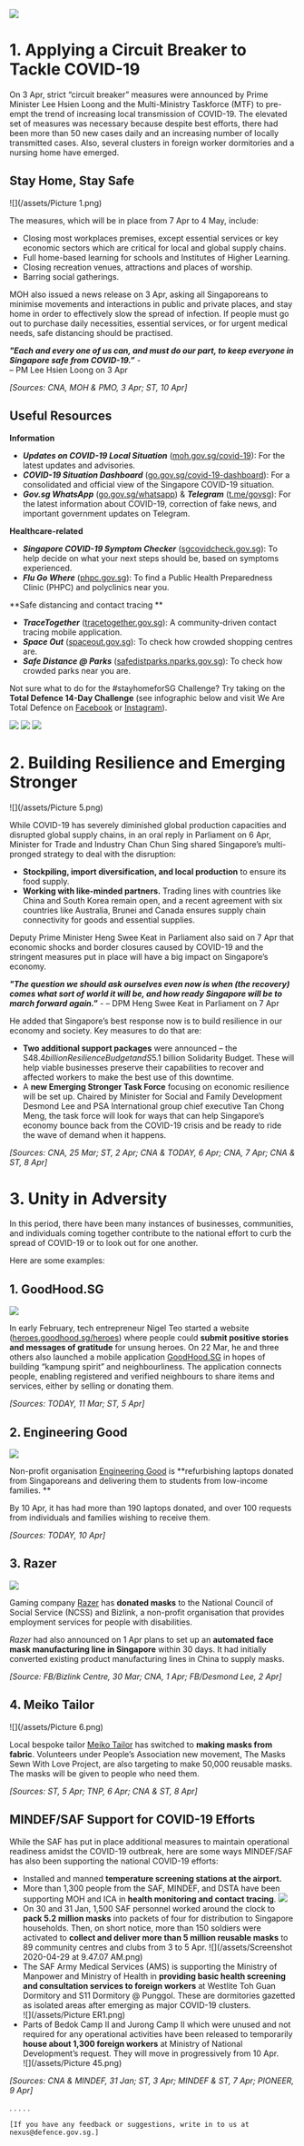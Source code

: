 

![](/assets/splash.png)
# 1. Applying a Circuit Breaker to Tackle COVID-19
On 3 Apr, strict “circuit breaker” measures were announced by Prime Minister Lee Hsien Loong and the Multi-Ministry Taskforce (MTF) to pre-empt the trend of increasing local transmission of COVID-19. The elevated set of measures was necessary because despite best efforts, there had been more than 50 new cases daily and an increasing number of locally transmitted cases. Also, several clusters in foreign worker dormitories and a nursing home have emerged.

## Stay Home, Stay Safe

![](/assets/Picture 1.png)

The measures, which will be in place from 7 Apr to 4 May, include:

*   Closing most workplaces premises, except essential services or key economic sectors which are critical for local and global supply chains.
*   Full home-based learning for schools and Institutes of Higher Learning. 
*   Closing recreation venues, attractions and places of worship. 
*   Barring social gatherings.

MOH also issued a news release on 3 Apr, asking all Singaporeans to minimise movements and interactions in public and private places, and stay home in order to effectively slow the spread of infection. If people must go out to purchase daily necessities, essential services, or for urgent medical needs, safe distancing should be practised.  

**_"Each and every one of us can, and must do our part, to keep everyone in Singapore safe from COVID-19.”_** -        
– PM Lee Hsien Loong on 3 Apr 

*[Sources: CNA, MOH & PMO, 3 Apr; ST, 10 Apr]*

## Useful Resources
**Information**
*   ***Updates on COVID-19 Local Situation*** ([moh.gov.sg/covid-19](https://moh.gov.sg/covid-19)): For the latest updates and advisories. 
*   ***COVID-19 Situation Dashboard*** ([go.gov.sg/covid-19-dashboard](https://go.gov.sg/covid-19-dashboard)): For a consolidated and official view of the Singapore COVID-19 situation. 
*   ***Gov.sg WhatsApp*** ([go.gov.sg/whatsapp](https://go.gov.sg/whatsapp)) & ***Telegram*** ([t.me/govsg](https://t.me/govsg)): For the latest information about COVID-19, correction of fake news, and important government updates on Telegram. 

**Healthcare-related**
*  ***Singapore COVID-19 Symptom Checker***  ([sgcovidcheck.gov.sg](https://sgcovidcheck.gov.sg)): To help decide on what your next steps should be, based on symptoms experienced.
*   ***Flu Go Where*** ([phpc.gov.sg](https://phpc.gov.sg)): To find a Public Health Preparedness Clinic (PHPC) and polyclinics near you. 

**Safe distancing and contact tracing **
*  ***TraceTogether*** ([tracetogether.gov.sg](https://tracetogether.gov.sg)): A community-driven contact tracing mobile application. 
*   ***Space Out*** ([spaceout.gov.sg](https://spaceout.gov.sg)): To check how crowded shopping centres are.
*   ***Safe Distance @ Parks*** ([safedistparks.nparks.gov.sg](https://safedistparks.nparks.gov.sg)): To check how crowded parks near you are.

Not sure what to do for the #stayhomeforSG Challenge? Try taking on the **Total Defence 14-Day Challenge** (see infographic below and visit We Are Total Defence on [Facebook](https://https://www.facebook.com/WeAreTotalDefence/) or [Instagram](https://https://www.instagram.com/wearetotaldefence/?hl=en)).


![](/assets/td1.png)
![](/assets/td2.png)
![](/assets/td3.png)

# 2. Building Resilience and Emerging Stronger

![](/assets/Picture 5.png)

While COVID-19 has severely diminished global production capacities and disrupted global supply chains, in an oral reply in Parliament on 6 Apr, Minister for Trade and Industry Chan Chun Sing shared Singapore’s multi-pronged strategy to deal with the disruption: 

*  **Stockpiling, import diversification, and local production** to ensure its food supply.  
*  **Working with like-minded partners.** Trading lines with countries like China and South Korea remain open, and a recent agreement with six countries like Australia, Brunei and Canada ensures supply chain connectivity for goods and essential supplies. 

Deputy Prime Minister Heng Swee Keat in Parliament also said on 7 Apr that economic shocks and border closures caused by COVID-19 and the stringent measures put in place will have a big impact on Singapore’s economy. 

**_"The question we should ask ourselves even now is when (the recovery) comes what sort of world it will be, and how ready Singapore will be to march forward again.”_** - 
– DPM Heng Swee Keat in Parliament on 7 Apr 

He added that Singapore’s best response now is to build resilience in our economy and society. Key measures to do that are: 

*  **Two additional support packages** were announced – the S$48.4 billion Resilience Budget and S$5.1 billion Solidarity Budget. These will help viable businesses preserve their capabilities to recover and affected workers to make the best use of this downtime. 
*  A **new Emerging Stronger Task Force** focusing on economic resilience will be set up. Chaired by Minister for Social and Family Development Desmond Lee and PSA International group chief executive Tan Chong Meng, the task force will look for ways that can help Singapore’s economy bounce back from the COVID-19 crisis and be ready to ride the wave of demand when it happens.

*[Sources: CNA, 25 Mar; ST, 2 Apr; CNA & TODAY, 6 Apr; CNA, 7 Apr; CNA & ST, 8 Apr]*

# 3. Unity in Adversity

In this period, there have been many instances of businesses, communities, and individuals coming together contribute to the national effort to curb the spread of COVID-19 or to look out for one another. 

Here are some examples: 

## 1. GoodHood.SG

![](/assets/88096091_113327780274519_561000351801540608_o.jpg)

In early February, tech entrepreneur Nigel Teo started a website ([heroes.goodhood.sg/heroes](https://heroes.goodhood.sg/heroes)) where people could **submit positive stories and messages of gratitude** for unsung heroes. On 22 Mar, he and three others also launched a mobile application [GoodHood.SG](https://https://goodhood.sg/) in hopes of building “kampung spirit” and neighbourliness. The application connects people, enabling registered and verified neighbours to share items and services, either by selling or donating them. 

*[Sources: TODAY, 11 Mar; ST, 5 Apr]*

## 2. Engineering Good

![](/assets/92504196_2601217913469979_6698352693292826624_n.jpg)

Non-profit organisation [Engineering Good](https://https://engineeringgood.org) is **refurbishing laptops donated from Singaporeans and delivering them to students from low-income families. **

By 10 Apr, it has had more than 190 laptops donated, and over 100 requests from individuals and families wishing to receive them.

*[Sources: TODAY, 10 Apr]*

## 3. Razer

![](/assets/91912887_3070863412933332_3020621362218663936_o.jpg)

Gaming company [Razer](https://https://www.razer.com/sg-en) has **donated masks** to the National Council of Social Service (NCSS) and Bizlink, a non-profit organisation that provides employment services for people with disabilities. 

*Razer* had also announced on 1 Apr plans to set up an **automated face mask manufacturing line in Singapore** within 30 days. It had initially converted existing product manufacturing lines in China to supply masks. 

*[Source: FB/Bizlink Centre, 30 Mar; CNA, 1 Apr; FB/Desmond Lee, 2 Apr]*

## 4. Meiko Tailor

![](/assets/Picture 6.png)

Local bespoke tailor [Meiko Tailor](https://https://www.facebook.com/meikotailor/) has switched to **making masks from fabric**. Volunteers under People’s Association new movement, The Masks Sewn With Love Project, are also targeting to make 50,000 reusable masks. The masks will be given to people who need them. 

*[Sources: ST, 5 Apr; TNP, 6 Apr; CNA & ST, 8 Apr]*

## MINDEF/SAF Support for COVID-19 Efforts

While the SAF has put in place additional measures to maintain operational readiness amidst the COVID-19 outbreak, here are some ways MINDEF/SAF has also been supporting the national COVID-19 efforts: 
*  Installed and manned **temperature screening stations at the airport.** 
*  More than 1,300 people from the SAF, MINDEF, and DSTA have been supporting MOH and ICA in **health monitoring and contact tracing**.
![](/assets/ms1.png)
*  On 30 and 31 Jan, 1,500 SAF personnel worked around the clock to **pack 5.2 million masks** into packets of four for distribution to Singapore households. Then, on short notice, more than 150 soldiers were activated to **collect and deliver more than 5 million reusable masks** to 89 community centres and clubs from 3 to 5 Apr. 
![](/assets/Screenshot 2020-04-29 at 9.47.07 AM.png)
*  The SAF Army Medical Services (AMS) is supporting the Ministry of Manpower and Ministry of Health in **providing basic health screening and consultation services to foreign workers** at Westlite Toh Guan Dormitory and S11 Dormitory @ Punggol. These are dormitories gazetted as isolated areas after emerging as major COVID-19 clusters.
<BR>![](/assets/Picture ER1.png)
*  Parts of Bedok Camp II and Jurong Camp II which were unused and not required for any operational activities have been released to temporarily **house about 1,300 foreign workers** at Ministry of National Development’s request. They will move in progressively from 10 Apr.
	<br>![](/assets/Picture 45.png)
 
*[Sources: CNA & MINDEF, 31 Jan; ST, 3 Apr; MINDEF & ST, 7 Apr; PIONEER, 9 Apr]*
	
. . . . .
	
	[If you have any feedback or suggestions, write in to us at nexus@defence.gov.sg.]
   
